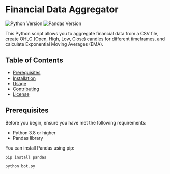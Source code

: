 # Financial Data Aggregator

![Python Version](https://img.shields.io/badge/python-3.8%2B-blue.svg)
![Pandas Version](https://img.shields.io/badge/pandas-1.x-success.svg)

This Python script allows you to aggregate financial data from a CSV file, create OHLC (Open, High, Low, Close) candles for different timeframes, and calculate Exponential Moving Averages (EMA).

## Table of Contents

- [Prerequisites](#prerequisites)
- [Installation](#installation)
- [Usage](#usage)
- [Contributing](#contributing)
- [License](#license)

## Prerequisites

Before you begin, ensure you have met the following requirements:

- Python 3.8 or higher
- Pandas library

You can install Pandas using pip:

```bash
pip install pandas
```
```bash
python bot.py
```